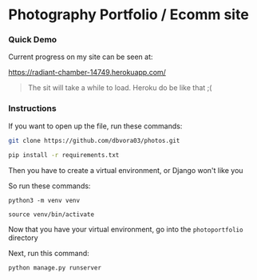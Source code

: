 # Photography Portfolio / Ecomm site

### Quick Demo

Current progress on my site can be seen at:

https://radiant-chamber-14749.herokuapp.com/

> The sit will take a while to load. Heroku do be like that ;(





### Instructions

If you want to open up the file, run these commands:

```bash
git clone https://github.com/dbvora03/photos.git

pip install -r requirements.txt

```

Then you have to create a virtual environment, or Django won't like you

So run these commands:

```
python3 -m venv venv

source venv/bin/activate
```

Now that you have your virtual environment, go into the `photoportfolio` directory

Next, run this command: 

```
python manage.py runserver
```






